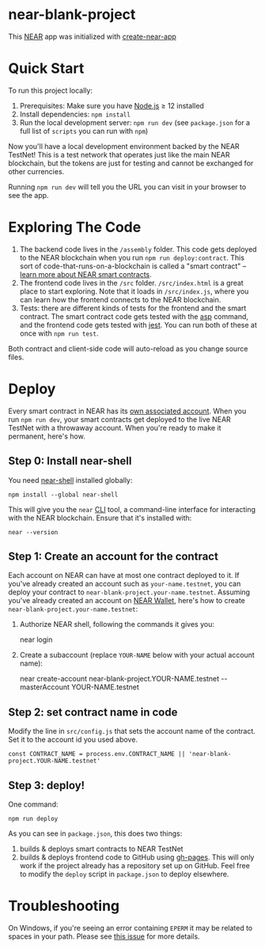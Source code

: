 near-blank-project
==================

This [NEAR] app was initialized with [create-near-app]


Quick Start
===========

To run this project locally:

1. Prerequisites: Make sure you have [Node.js] ≥ 12 installed
2. Install dependencies: `npm install`
3. Run the local development server: `npm run dev` (see `package.json` for a
   full list of `scripts` you can run with `npm`)

Now you'll have a local development environment backed by the NEAR TestNet! This is a test network that operates just like the main NEAR blockchain, but the tokens are just for testing and cannot be exchanged for other currencies.

Running `npm run dev` will tell you the URL you can visit in your browser to see the app.


Exploring The Code
==================

1. The backend code lives in the `/assembly` folder. This code gets deployed to
   the NEAR blockchain when you run `npm run deploy:contract`. This sort of
   code-that-runs-on-a-blockchain is called a "smart contract" – [learn more
   about NEAR smart contracts][smart contract docs].
2. The frontend code lives in the `/src` folder. `/src/index.html` is a great
   place to start exploring. Note that it loads in `/src/index.js`, where you
   can learn how the frontend connects to the NEAR blockchain.
3. Tests: there are different kinds of tests for the frontend and the smart
   contract. The smart contract code gets tested with the [asp] command, and
   the frontend code gets tested with [jest]. You can run both of these at once
   with `npm run test`.

Both contract and client-side code will auto-reload as you change source files.


Deploy
======

Every smart contract in NEAR has its [own associated account][NEAR accounts]. When you run `npm run dev`, your smart contracts get deployed to the live NEAR TestNet with a throwaway account. When you're ready to make it permanent, here's how.


Step 0: Install near-shell
--------------------------

You need [near-shell] installed globally:

    npm install --global near-shell

This will give you the `near` [CLI] tool, a command-line interface for interacting with the NEAR blockchain. Ensure that it's installed with:

    near --version


Step 1: Create an account for the contract
------------------------------------------

Each account on NEAR can have at most one contract deployed to it. If you've already created an account such as `your-name.testnet`, you can deploy your contract to `near-blank-project.your-name.testnet`. Assuming you've already created an account on [NEAR Wallet], here's how to create `near-blank-project.your-name.testnet`:

1. Authorize NEAR shell, following the commands it gives you:

      near login

2. Create a subaccount (replace `YOUR-NAME` below with your actual account name):

      near create-account near-blank-project.YOUR-NAME.testnet --masterAccount YOUR-NAME.testnet


Step 2: set contract name in code
---------------------------------

Modify the line in `src/config.js` that sets the account name of the contract. Set it to the account id you used above.

    const CONTRACT_NAME = process.env.CONTRACT_NAME || 'near-blank-project.YOUR-NAME.testnet'


Step 3: deploy!
---------------

One command:

    npm run deploy

As you can see in `package.json`, this does two things:

1. builds & deploys smart contracts to NEAR TestNet
2. builds & deploys frontend code to GitHub using [gh-pages]. This will only work if the project already has a repository set up on GitHub. Feel free to modify the `deploy` script in `package.json` to deploy elsewhere.


Troubleshooting
===============

On Windows, if you're seeing an error containing `EPERM` it may be related to spaces in your path. Please see [this issue](https://github.com/zkat/npx/issues/209) for more details.


  [NEAR]: https://near.org/
  [create-near-app]: https://github.com/near/create-near-app
  [Node.js]: https://nodejs.org
  [AssemblyScript]: https://docs.assemblyscript.org/
  [React]: https://reactjs.org
  [smart contract docs]: https://docs.near.org/docs/roles/developer/contracts/intro
  [asp]: https://www.npmjs.com/package/@as-pect/cli
  [jest]: https://jestjs.io/
  [NEAR accounts]: https://docs.near.org/docs/concepts/account
  [NEAR Wallet]: https://wallet.testnet.near.org/
  [near-shell]: https://github.com/near/near-shell
  [CLI]: https://techterms.com/definition/command_line_interface
  [gh-pages]: https://github.com/tschaub/gh-pages
